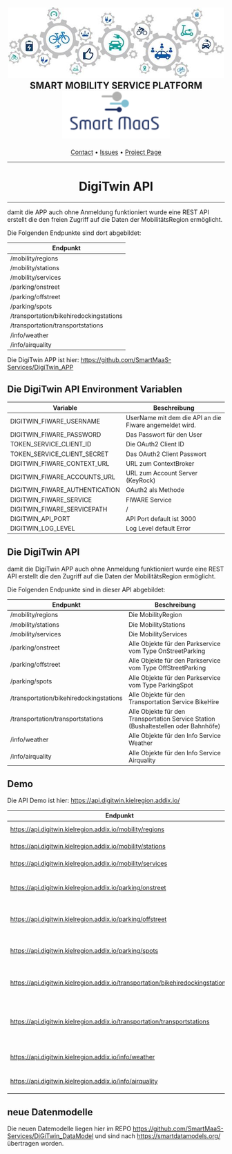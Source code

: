 <h2 align="center">
  <a href="https://smart-maas.eu/en/"><img src="https://github.com/SmartMaaS-Services/Transaction-Context-Manager/blob/main/docs/images/Header.jpeg" alt="Smart MaaS" width="500"></a>
  <br>
      SMART MOBILITY SERVICE PLATFORM
  <br>
  <a href="https://smart-maas.eu/en/"><img src="https://github.com/SmartMaaS-Services/Transaction-Context-Manager/blob/main/docs/images/Logos-Smart-MaaS.png" alt="Smart MaaS" width="250"></a>
  <br>
</h2>

<p align="center">
  <a href="mailto:info@smart-maas.eu">Contact</a> •
  <a href="https://github.com/SmartMaaS-Services/DigiTwin_API/issues">Issues</a> •
  <a href="https://smart-maas.eu/en/">Project Page</a>
</p>


***

<h1 align="center">
  <a>
    DigiTwin API
  </a>
</h1>

***

damit die APP auch ohne Anmeldung funktioniert wurde eine REST API erstellt die den freien Zugriff auf die Daten der MobilitätsRegion ermöglicht.


Die Folgenden Endpunkte sind dort abgebildet:

Endpunkt |
---------|
/mobility/regions |
/mobility/stations | 
/mobility/services |
/parking/onstreet |
/parking/offstreet |
/parking/spots |
/transportation/bikehiredockingstations |
/transportation/transportstations |
/info/weather |
/info/airquality |

Die DigiTwin APP ist hier: https://github.com/SmartMaaS-Services/DigiTwin_APP


## Die DigiTwin API Environment Variablen

Variable | Beschreibung
---------|-------------
DIGITWIN_FIWARE_USERNAME | UserName mit dem die API an die Fiware angemeldet wird.
DIGITWIN_FIWARE_PASSWORD | Das Passwort für den User
TOKEN_SERVICE_CLIENT_ID | Die OAuth2 Client ID
TOKEN_SERVICE_CLIENT_SECRET | Das OAuth2 Client Passwort
DIGITWIN_FIWARE_CONTEXT_URL | URL zum ContextBroker
DIGITWIN_FIWARE_ACCOUNTS_URL | URL zum Account Server (KeyRock)
DIGITWIN_FIWARE_AUTHENTICATION | OAuth2 als Methode
DIGITWIN_FIWARE_SERVICE | FIWARE Service
DIGITWIN_FIWARE_SERVICEPATH | /
DIGITWIN_API_PORT | API Port default ist 3000
DIGITWIN_LOG_LEVEL | Log Level default Error



## Die DigiTwin API

damit die DigiTwin APP auch ohne Anmeldung funktioniert wurde eine REST API erstellt die den Zugriff auf die Daten der MobilitätsRegion ermöglicht.

Die Folgenden Endpunkte sind in dieser API abgebildet:

Endpunkt | Beschreibung
---------|-------------
/mobility/regions | Die MobilityRegion
/mobility/stations | Die MobilityStations
/mobility/services | Die MobilityServices
/parking/onstreet | Alle Objekte für den Parkservice vom Type OnStreetParking
/parking/offstreet | Alle Objekte für den Parkservice vom Type OffStreetParking
/parking/spots | Alle Objekte für den Parkservice vom Type  ParkingSpot
/transportation/bikehiredockingstations | Alle Objekte für den Transportation Service BikeHire
/transportation/transportstations | Alle Objekte für den Transportation Service Station (Bushaltestellen oder Bahnhöfe)
/info/weather | Alle Objekte für den Info Service Weather
/info/airquality | Alle Objekte für den Info Service Airquality


## Demo

Die API Demo ist hier: https://api.digitwin.kielregion.addix.io/

Endpunkt | Beschreibung
---------|-------------
https://api.digitwin.kielregion.addix.io/mobility/regions | Die MobilityRegion
https://api.digitwin.kielregion.addix.io/mobility/stations | Die MobilityStations
https://api.digitwin.kielregion.addix.io/mobility/services | Die MobilityServices
https://api.digitwin.kielregion.addix.io/parking/onstreet | Alle Objekte für den Parkservice vom Type OnStreetParking
https://api.digitwin.kielregion.addix.io/parking/offstreet | Alle Objekte für den Parkservice vom Type OffStreetParking
https://api.digitwin.kielregion.addix.io/parking/spots | Alle Objekte für den Parkservice vom Type  ParkingSpot
https://api.digitwin.kielregion.addix.io/transportation/bikehiredockingstations | Alle Objekte für den Transportation Service BikeHire
https://api.digitwin.kielregion.addix.io/transportation/transportstations | Alle Objekte für den Transportation Service Station (Bushaltestellen oder Bahnhöfe)
https://api.digitwin.kielregion.addix.io/info/weather | Alle Objekte für den Info Service Weather
https://api.digitwin.kielregion.addix.io/info/airquality | Alle Objekte für den Info Service Airquality


## neue Datenmodelle

Die neuen Datemodelle liegen hier im REPO https://github.com/SmartMaaS-Services/DiGiTwin_DataModel
und sind nach https://smartdatamodels.org/ übertragen worden.
